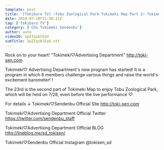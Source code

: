 ```yaml
---
template: post
title: '[Tokibaro TV] ~Tobu Zoological Park Tokimeki Map Part 2~ Tokimeki♡Barometer Rise TV ep 23'
date: 2019-07-10T11:58:11Z
tag: ['Tokibaro TV']
category: ['Cho Tokimeki Sendenbu']
author: auto 
videoID: 1pZIqzblExU
subTitle: 1pZIqzblExU.vtt
---
```

Rock on to your heart! "Tokimeki♡Advertising Department"
http://toki-sen.com

Tokimeki♡ Advertising Department's new program has started!
It is a program in which 6 members challenge various things and raise the world's excitement barometer! !

The 23rd is the second part of Tokimeki Map to enjoy Tobu Zoological Park, which will be held on 7/28, even before the live performance ♡

For details ↓
Tokimeki♡Sendenbu Official Site
http://toki-sen.com

Tokimeki♡Advertising Department Official Twitter
https://twitter.com/sendenbu_staff

Tokimeki♡Advertising Department Official BLOG
http://lineblog.me/sd_tokisen/

Tokimeki♡Sendenbu Official Instagram
@tokisen_sd